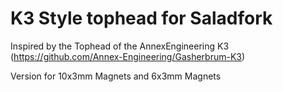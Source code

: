 # K3 Style tophead for Saladfork

Inspired by the Tophead of the AnnexEngineering K3 (https://github.com/Annex-Engineering/Gasherbrum-K3)

Version for 10x3mm Magnets and 6x3mm Magnets